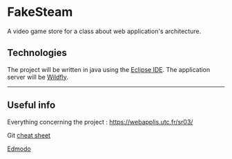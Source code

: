 # FakeSteam
A video game store for a class about web application's architecture.


## Technologies
The project will be written in java using the [Eclipse IDE](https://eclipse.org/). The application server will be [Wildfly](wildfly.org).

***

## Useful info

Everything concerning the project : https://webapplis.utc.fr/sr03/

Git [cheat sheet](https://services.github.com/on-demand/downloads/github-git-cheat-sheet.pdf)

[Edmodo](https://www.edmodo.com/home)
